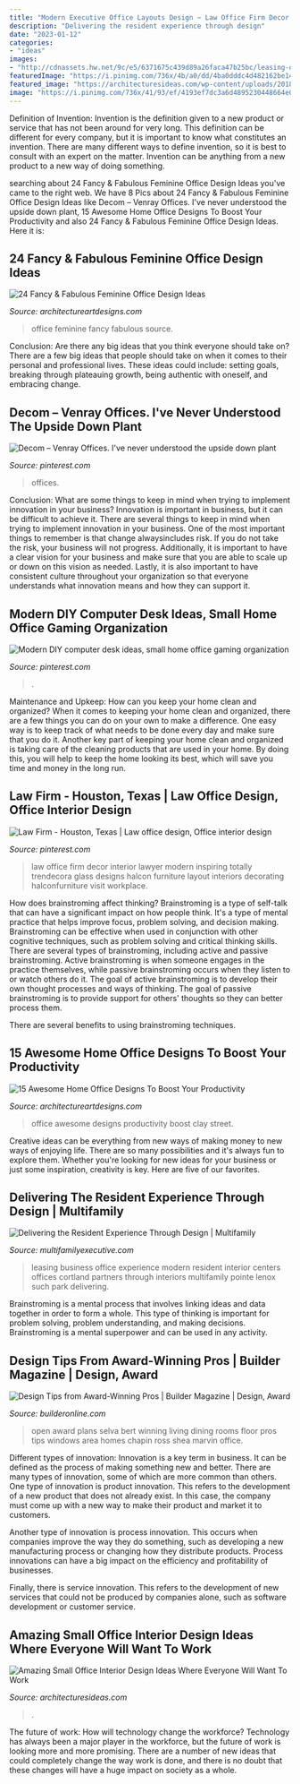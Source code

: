 ```yaml
---
title: "Modern Executive Office Layouts Design ~ Law Office Firm Decor Interior Lawyer Modern Inspiring Totally Trendecora Glass Designs Halcon Furniture Layout Interiors Decorating Halconfurniture Visit Workplace"
description: "Delivering the resident experience through design"
date: "2023-01-12"
categories:
- "ideas"
images:
- "http://cdnassets.hw.net/9c/e5/6371675c439d89a26faca47b25bc/leasing-office-1.jpg"
featuredImage: "https://i.pinimg.com/736x/4b/a0/dd/4ba0dddc4d482162be14d75e342101cd.jpg"
featured_image: "https://architecturesideas.com/wp-content/uploads/2018/03/MO_CityN_BadeSuite.jpg"
image: "https://i.pinimg.com/736x/41/93/ef/4193ef7dc3a6d4895230448664e06e5d--law-office-design-law-firm-design.jpg"
---
```



Definition of Invention:
Invention is the definition given to a new product or service that has not been around for very long. This definition can be different for every company, but it is important to know what constitutes an invention. There are many different ways to define invention, so it is best to consult with an expert on the matter. Invention can be anything from a new product to a new way of doing something.

	

		
searching about 24 Fancy &amp; Fabulous Feminine Office Design Ideas you've came to the right web. We have 8 Pics about 24 Fancy &amp; Fabulous Feminine Office Design Ideas like Decom – Venray Offices. I&#039;ve never understood the upside down plant, 15 Awesome Home Office Designs To Boost Your Productivity and also 24 Fancy &amp; Fabulous Feminine Office Design Ideas. Here it is:
		
    
## 24 Fancy &amp; Fabulous Feminine Office Design Ideas

<img loading=lazy src="http://www.architectureartdesigns.com/wp-content/uploads/2014/02/957-630x419.jpg" onerror="this.onerror=null;this.src='https://tse3.mm.bing.net/th?id=OIP.x261sOYo8l4TILtbBIikfAHaE7&amp;pid=15.1';" alt="24 Fancy &amp; Fabulous Feminine Office Design Ideas">

_Source: architectureartdesigns.com_

>office feminine fancy fabulous source. 

	

Conclusion: Are there any big ideas that you think everyone should take on?
There are a few big ideas that people should take on when it comes to their personal and professional lives. These ideas could include: setting goals, breaking through plateauing growth, being authentic with oneself, and embracing change.

    
## Decom – Venray Offices. I&#039;ve Never Understood The Upside Down Plant

<img loading=lazy src="https://i.pinimg.com/736x/4b/a0/dd/4ba0dddc4d482162be14d75e342101cd.jpg" onerror="this.onerror=null;this.src='https://tse2.mm.bing.net/th?id=OIP.SeJTLy5NgLOu70ZR2qMP9gHaLI&amp;pid=15.1';" alt="Decom – Venray Offices. I&#039;ve never understood the upside down plant">

_Source: pinterest.com_

>offices. 

	

Conclusion: What are some things to keep in mind when trying to implement innovation in your business?
Innovation is important in business, but it can be difficult to achieve it. There are several things to keep in mind when trying to implement innovation in your business. One of the most important things to remember is that change alwaysincludes risk. If you do not take the risk, your business will not progress. Additionally, it is important to have a clear vision for your business and make sure that you are able to scale up or down on this vision as needed. Lastly, it is also important to have consistent culture throughout your organization so that everyone understands what innovation means and how they can support it.

    
## Modern DIY Computer Desk Ideas, Small Home Office Gaming Organization

<img loading=lazy src="https://i.pinimg.com/736x/0b/5e/93/0b5e93a7bf097644ed24cfdefb69b433.jpg" onerror="this.onerror=null;this.src='https://tse3.mm.bing.net/th?id=OIP.rb3Z3EfFCVshNsS4fuZwgwHaJ4&amp;pid=15.1';" alt="Modern DIY computer desk ideas, small home office gaming organization">

_Source: pinterest.com_

>. 

	

Maintenance and Upkeep: How can you keep your home clean and organized?
When it comes to keeping your home clean and organized, there are a few things you can do on your own to make a difference. One easy way is to keep track of what needs to be done every day and make sure that you do it. Another key part of keeping your home clean and organized is taking care of the cleaning products that are used in your home. By doing this, you will help to keep the home looking its best, which will save you time and money in the long run.

    
## Law Firm - Houston, Texas | Law Office Design, Office Interior Design

<img loading=lazy src="https://i.pinimg.com/736x/41/93/ef/4193ef7dc3a6d4895230448664e06e5d--law-office-design-law-firm-design.jpg" onerror="this.onerror=null;this.src='https://tse3.mm.bing.net/th?id=OIP.h23tFmxCGHMx8pB-vrBuYwHaJ3&amp;pid=15.1';" alt="Law Firm - Houston, Texas | Law office design, Office interior design">

_Source: pinterest.com_

>law office firm decor interior lawyer modern inspiring totally trendecora glass designs halcon furniture layout interiors decorating halconfurniture visit workplace. 

	

How does brainstroming affect thinking?
Brainstroming is a type of self-talk that can have a significant impact on how people think. It's a type of mental practice that helps improve focus, problem solving, and decision making. Brainstroming can be effective when used in conjunction with other cognitive techniques, such as problem solving and critical thinking skills.
There are several types of brainstroming, including active and passive brainstroming. Active brainstroming is when someone engages in the practice themselves, while passive brainstroming occurs when they listen to or watch others do it. The goal of active brainstroming is to develop their own thought processes and ways of thinking. The goal of passive brainstroming is to provide support for others' thoughts so they can better process them.

There are several benefits to using brainstroming techniques.

    
## 15 Awesome Home Office Designs To Boost Your Productivity

<img loading=lazy src="https://www.architectureartdesigns.com/wp-content/uploads/2015/04/15-Awesome-Home-Office-Designs-To-Boost-Your-Productivity-3-630x787.jpg" onerror="this.onerror=null;this.src='https://tse1.mm.bing.net/th?id=OIP.QTVvDnXXletAe0MIjtPkPwHaJQ&amp;pid=15.1';" alt="15 Awesome Home Office Designs To Boost Your Productivity">

_Source: architectureartdesigns.com_

>office awesome designs productivity boost clay street. 

	

Creative ideas can be everything from new ways of making money to new ways of enjoying life. There are so many possibilities and it's always fun to explore them. Whether you're looking for new ideas for your business or just some inspiration, creativity is key. Here are five of our favorites.

    
## Delivering The Resident Experience Through Design | Multifamily

<img loading=lazy src="http://cdnassets.hw.net/9c/e5/6371675c439d89a26faca47b25bc/leasing-office-1.jpg" onerror="this.onerror=null;this.src='https://tse2.mm.bing.net/th?id=OIP.W3uq_OCtFBd1BGZOvY6upgHaIF&amp;pid=15.1';" alt="Delivering the Resident Experience Through Design | Multifamily">

_Source: multifamilyexecutive.com_

>leasing business office experience modern resident interior centers offices cortland partners through interiors multifamily pointe lenox such park delivering. 

	

Brainstroming is a mental process that involves linking ideas and data together in order to form a whole. This type of thinking is important for problem solving, problem understanding, and making decisions. Brainstroming is a mental superpower and can be used in any activity.

    
## Design Tips From Award-Winning Pros | Builder Magazine | Design, Award

<img loading=lazy src="http://cdnassets.hw.net/e0/66/da81153543c29ee3bf5cebc8483d/5017-20overall-tcm138-2076519.jpg" onerror="this.onerror=null;this.src='https://tse2.mm.bing.net/th?id=OIP.9WmdI3VilO7kJRPAl6a88QHaE8&amp;pid=15.1';" alt="Design Tips from Award-Winning Pros | Builder Magazine | Design, Award">

_Source: builderonline.com_

>open award plans selva bert winning living dining rooms floor pros tips windows area homes chapin ross shea marvin office. 

	

Different types of innovation:
Innovation is a key term in business. It can be defined as the process of making something new and better. There are many types of innovation, some of which are more common than others. 
One type of innovation is product innovation. This refers to the development of a new product that does not already exist. In this case, the company must come up with a new way to make their product and market it to customers. 

Another type of innovation is process innovation. This occurs when companies improve the way they do something, such as developing a new manufacturing process or changing how they distribute products. Process innovations can have a big impact on the efficiency and profitability of businesses. 

Finally, there is service innovation. This refers to the development of new services that could not be produced by companies alone, such as software development or customer service.

    
## Amazing Small Office Interior Design Ideas Where Everyone Will Want To Work

<img loading=lazy src="https://architecturesideas.com/wp-content/uploads/2018/03/MO_CityN_BadeSuite.jpg" onerror="this.onerror=null;this.src='https://tse2.mm.bing.net/th?id=OIP.W1vuX-pjkI70G_ujRRGhJQHaE6&amp;pid=15.1';" alt="Amazing Small Office Interior Design Ideas Where Everyone Will Want To Work">

_Source: architecturesideas.com_

>. 

	

The future of work: How will technology change the workforce?
Technology has always been a major player in the workforce, but the future of work is looking more and more promising. There are a number of new ideas that could completely change the way work is done, and there is no doubt that these changes will have a huge impact on society as a whole.

